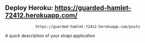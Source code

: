 ## Deploy Heroku: https://guarded-hamlet-72412.herokuapp.com/
                  https://guarded-hamlet-72412.herokuapp.com/posts

A quick description of your strapi application
